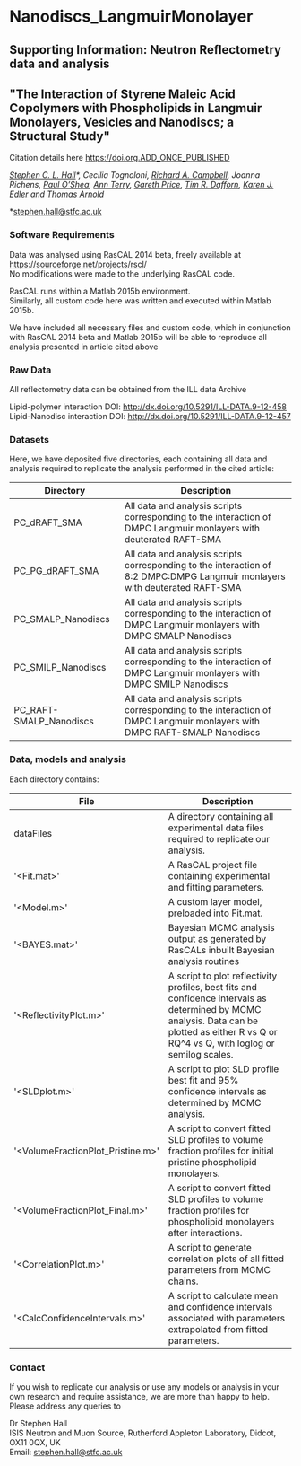 # Nanodiscs_LangmuirMonolayer
## Supporting Information: Neutron Reflectometry data and analysis
## "The Interaction of Styrene Maleic Acid Copolymers with Phospholipids in Langmuir Monolayers, Vesicles and Nanodiscs; a Structural Study"

Citation details here <https://doi.org.ADD_ONCE_PUBLISHED>

*[Stephen C. L. Hall](https://orcid.org/0000-0003-0753-5123)\*, Cecilia Tognoloni, [Richard A. Campbell](https://orcid.org/0000-0002-6296-314X), Joanna Richens, [Paul O’Shea](https://orcid.org/0000-0001-9313-8313), [Ann Terry](https://orcid.org/0000-0003-1105-0372), [Gareth Price](https://orcid.org/0000-0003-4983-5722), [Tim R. Dafforn](https://orcid.org/0000-0003-2257-6679), [Karen J. Edler](https://orcid.org/0000-0001-5822-0127) and [Thomas Arnold](https://orcid.org/0000-0001-7196-7831)*

\*<stephen.hall@stfc.ac.uk>


### Software Requirements
Data was analysed using RasCAL 2014 beta, freely available at <https://sourceforge.net/projects/rscl/>  
No modifications were made to the underlying RasCAL code.

RasCAL runs within a Matlab 2015b environment.  
Similarly, all custom code here was written and executed within Matlab 2015b.  
  
We have included all necessary files and custom code, which in conjunction with RasCAL 2014 beta and Matlab 2015b will be able to reproduce all analysis presented
in article cited above
  
### Raw Data  

All reflectometry data can be obtained from the ILL data Archive

Lipid-polymer interaction DOI: <http://dx.doi.org/10.5291/ILL-DATA.9-12-458>  
Lipid-Nanodisc interaction DOI: <http://dx.doi.org/10.5291/ILL-DATA.9-12-457>  

### Datasets  

Here, we have deposited five directories, each containing all data and analysis required to replicate the analysis performed in the cited article:

Directory | Description
--------- | -----------
PC_dRAFT_SMA	| All data and analysis scripts corresponding to the interaction of DMPC Langmuir monlayers with deuterated RAFT-SMA
PC_PG_dRAFT_SMA | All data and analysis scripts corresponding to the interaction of 8:2 DMPC:DMPG Langmuir monlayers with deuterated RAFT-SMA
PC_SMALP_Nanodiscs | All data and analysis scripts corresponding to the interaction of DMPC Langmuir monlayers with DMPC SMALP Nanodiscs
PC_SMILP_Nanodiscs | All data and analysis scripts corresponding to the interaction of DMPC Langmuir monlayers with DMPC SMILP Nanodiscs
PC_RAFT-SMALP_Nanodiscs | All data and analysis scripts corresponding to the interaction of DMPC Langmuir monlayers with DMPC RAFT-SMALP Nanodiscs

### Data, models and analysis  

Each directory contains:

File | Description
---- | -----------
dataFiles | A directory containing all experimental data files required to replicate our analysis.
'<Fit.mat>' | A RasCAL project file containing experimental and fitting parameters.
'<Model.m>' | A custom layer model, preloaded into Fit.mat.
'<BAYES.mat>' | Bayesian MCMC analysis output as generated by RasCALs inbuilt Bayesian analysis routines
'<ReflectivityPlot.m>' | A script to plot reflectivity profiles, best fits and confidence intervals as determined by MCMC analysis. Data can be plotted as either R vs Q or RQ^4 vs Q, with loglog or semilog scales.
'<SLDplot.m>' | A script to plot SLD profile best fit and 95% confidence intervals as determined by MCMC analysis.
'<VolumeFractionPlot_Pristine.m>' | A script to convert fitted SLD profiles to volume fraction profiles for initial pristine phospholipid monolayers.
'<VolumeFractionPlot_Final.m>' | A script to convert fitted SLD profiles to volume fraction profiles for phospholipid monolayers after interactions.
'<CorrelationPlot.m>' | A script to generate correlation plots of all fitted parameters from MCMC chains.
'<CalcConfidenceIntervals.m>' | A script to calculate mean and confidence intervals associated with parameters extrapolated from fitted parameters.

### Contact

If you wish to replicate our analysis or use any models or analysis in your own research and require assistance, we are more than happy to help. Please address any queries to  
  
Dr Stephen Hall  
ISIS Neutron and Muon Source, Rutherford Appleton Laboratory, Didcot, OX11 0QX, UK  
Email: <stephen.hall@stfc.ac.uk>
